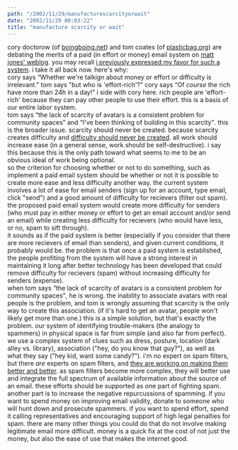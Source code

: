 ```yaml
---
path: "/2002/11/29/manufacturescarcityorwait" 
date: "2002/11/29 00:03:22" 
title: "manufacture scarcity or wait" 
---
```

cory doctorow (of <a href="http://boingboing.net">boingboing.net</a>) and tom coates (of <a href="http://www.plasticbag.org/">plasticbag.org</a>) are debating the merits of a paid (in effort or money) email system on <a href="http://www.blackbeltjones.com/work/mt/archives/000432.html">matt jones' weblog</a>. you may recall <a href="">i previously expressed my favor for such a system</a>. i take it all back now. here's why:<br>cory says <q>Whether we're talkign about money or effort or difficulty is irrelevant." tom says "but who is 'effort-rich'?</q> cory says <q>Of *course* the rich have more than 24h in a day!</q> i side with cory here. rich people are 'effort-rich' because they can pay other people to use their effort. this is a basis of our entire labor system.<br>tom says <q>the lack of scarcity of avatars is a consistent problem for community spaces</q> and <q>I've been thinking of building in this scarcity</q>. this is the broader issue. scarcity should never be created. because scarcity creates difficulty and <a href="http://weblog.randomchaos.com/index.php?date=2002-11-28&amp;title=the+principle+of+ease">difficulty should never be created</a>. all work should increase ease (in a general sense, work should be self-destructive). i say this because this is the only path toward what seems to me to be an obvious ideal of work being optional.<br>so the criterion for choosing whether or not to do something, such as implement a paid email system should be whether or not it is possible to create more ease and less difficulty another way. the current system involves a lot of ease for email senders (sign up for an account, type email, click "send") and a good amount of difficulty for recievers (filter out spam). the proposed paid email system would create more difficulty for senders (who must pay in either money or effort to get an email account and/or send an email) while creating less difficulty for recievers (who would have less, or no, spam to sift through).<br>it sounds as if the paid system is better (especially if you consider that there are more recievers of email than senders), and given current conditions, it probably would be. the problem is that once a paid system is established, the people profiting from the system will have a strong interest in maintaining it long after better technology has been developed that could remove difficulty for recievers (spam) without increasing difficulty for senders (expense).<br>when tom says <q>the lack of scarcity of avatars is a consistent problem for community spaces</q>, he is wrong. the inability to associate avatars with real people is the problem, and tom is wrongly assuming that scarcity is the only way to create this association. (if it's hard to get an avatar, people won't likely get more than one.) this is a simple solution, but that's exactly the problem. our system of identifying trouble-makers (the analogy to spammers) in physical space is far from simple (and also far from perfect). we use a complex system of clues such as dress, posture, location (dark alley vs. library), association ("hey, do you know that guy?"), as well as what they say ("hey kid, want some candy?"). i'm no expert on spam filters, but there *are* experts on spam filters, and <a href="http://www-106.ibm.com/developerworks/linux/library/l-spamf.html">they are working on making them better and better</a>. as spam filters become more complex, they will better use and integrate the full spectrum of available information about the source of an email. these efforts should be supported as one part of fighting spam.<br>another part is to increase the negative repurcussions of spamming. if you want to spend money on improving email validity, donate to someone who will hunt down and prosecute spammers. if you want to spend effort, spend it calling representatives and encouraging support of high legal penalties for spam. there are many other things you could do that do not involve making legitimate email more difficult. money is a quick fix at the cost of not just the money, but also the ease of use that makes the internet good.